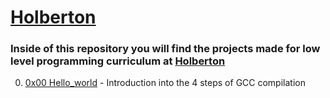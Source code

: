 # [Holberton](https://www.holbertonschool.com)

### Inside of this repository you will find the projects made for low level programming curriculum at [Holberton](https://www.holbertonschool.com)

0. [0x00 Hello_world](https://github.com/Cherjios/holbertonschool-low_level_programming/tree/master/0x00-hello_world) - Introduction into the 4 steps of GCC compilation